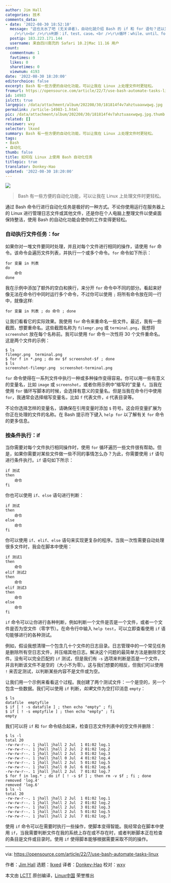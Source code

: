 ```yaml
---
author: Jim Hall
categories: 技术
comments_data:
- date: '2022-08-30 18:52:10'
  message: "这也太水了吧 (无关译者)，自动化就介绍 Bash 的 if 和 for 语句？还以为会是介绍 at, cron, systemd timers。<br
    />\r\n<br />\r\n判断：if、test、case。<br />\r\n循环：while、until、for、select。"
  postip: 183.223.171.144
  username: 来自四川南充的 Safari 10.2|Mac 11.16 用户
count:
  commentnum: 1
  favtimes: 0
  likes: 0
  sharetimes: 0
  viewnum: 4193
date: '2022-08-30 18:20:00'
editorchoice: false
excerpt: Bash 有一些方便的自动化功能，可以让我在 Linux 上处理文件时更轻松。
fromurl: https://opensource.com/article/22/7/use-bash-automate-tasks-linux
id: 14983
islctt: true
largepic: /data/attachment/album/202208/30/181814f4v7ahztuaaxwqwg.jpg
permalink: /article-14983-1.html
pic: /data/attachment/album/202208/30/181814f4v7ahztuaaxwqwg.jpg.thumb.jpg
related: []
reviewer: wxy
selector: lkxed
summary: Bash 有一些方便的自动化功能，可以让我在 Linux 上处理文件时更轻松。
tags:
- Bash
- 自动化
thumb: false
title: 如何在 Linux 上使用 Bash 自动化任务
titlepic: true
translator: Donkey-Hao
updated: '2022-08-30 18:20:00'
---
```


![](/data/attachment/album/202208/30/181814f4v7ahztuaaxwqwg.jpg)



> 
> Bash 有一些方便的自动化功能，可以让我在 Linux 上处理文件时更轻松。
> 
> 
> 


通过 Bash 命令行进行自动化任务是极好的一种方式。不论你使用运行在服务器上的 Linux 进行管理日志文件或其他文件，还是你在个人电脑上整理文件以使桌面保持整洁，使用 Bash 的自动化功能会使你的工作变得更轻松。


### 自动执行文件任务：for


如果你对一堆文件要同时处理，并且对每个文件进行相同的操作，请使用 `for` 命令。该命令会遍历文件列表，并执行一个或多个命令。`for` 命令如下所示：



```
for 变量 in 列表
do
    命令
done

```

我在示例中添加了额外的空白和换行，来分开 `for` 命令中不同的部分。看起来好像无法在命令行中同时运行多个命令，不过你可以使用 `;` 将所有命令放在同一行中，就像这样:



```
for 变量 in 列表 ; do 命令 ; done

```

让我们看看它的实际效果。我使用 `for` 命令来重命名一些文件。最近，我有一些截图，想要重命名。这些截图名称为 `filemgr.png` 或 `terminal.png`，我想将 `screenshot` 放在每个名称前。我可以使用 `for` 命令一次性将 30 个文件重命名。这是两个文件的示例：



```
$ ls
filemgr.png  terminal.png
$ for f in *.png ; do mv $f screenshot-$f ; done
$ ls
screenshot-filemgr.png  screenshot-terminal.png

```

`for` 命令使得在一系列文件中执行一种或多种操作变得容易。你可以用一些有意义的变量名，比如 `image` 或 `screenshot`，或者你用示例中“缩写的”变量 `f`。当我在使用 `for` 循环写脚本的时候，会选择有意义的变量名。但是当我在命令行中使用 `for`，我通常会选择缩写变量名，比如 `f` 代表文件，`d` 代表目录等。


不论你选择怎样的变量名，请确保在引用变量时添加 `$` 符号。这会将变量扩展为你正在处理的文件的名称。在 Bash 提示符下键入 `help for` 以了解有关 `for` 命令的更多信息。


### 按条件执行：if


当你需要对每个文件执行相同操作时，使用 `for` 循环遍历一些文件很有帮助。但是，如果你需要对某些文件做一些不同的事情怎么办？为此，你需要使用 `if` 语句进行条件执行。`if` 语句如下所示：



```
if 测试
then
    命令
fi

```

你也可以使用 `if`、`else` 语句进行判断：



```
if 测试
then
    命令
else
    命令
fi

```

你可以使用 `if`、`elif`、`else` 语句来实现更复杂的程序。当我一次性需要自动处理很多文件时，我会在脚本中使用：



```
if 测试1
then
    命令
elif 测试2
then
    命令
elif 测试3
then
    命令
else
    命令
fi

```

`if` 命令可以让你进行各种判断，例如判断一个文件是否是一个文件，或者一个文件是否为空文件（零字节）。在命令行中输入 `help test`，可以立即查看使用 `if` 语句能够进行的各种测试。


例如，假设我想清理一个包含几十个文件的日志目录。日志管理中的一个常见任务是删除所有空日志文件，并压缩其他日志。解决这个问题的最简单方法是删除空文件。没有可以完全匹配的 `if` 测试，但是我们有 `-s` 选项来判断是否是一个文件，并且判断该文件不是空的（大小不为零）。这与我们想要的相反，但我们可以使用 `!` 来否定测试，以判断某些内容不是文件或为空。


让我们用一个示例来看看这个过程。我创建了两个测试文件：一个是空的，另一个包含一些数据。我们可以使用 `if` 判断，*如果*文件为空打印消息 `empty`：



```
$ ls
datafile  emptyfile
$ if [ ! -s datafile ] ; then echo "empty" ; fi
$ if [ ! -s emptyfile ] ; then echo "empty" ; fi
empty

```

我们可以将 `if` 和 `for` 命令结合起来，检查日志文件列表中的空文件并删除：



```
$ ls -l
total 20
-rw-rw-r--. 1 jhall jhall 2 Jul  1 01:02 log.1
-rw-rw-r--. 1 jhall jhall 2 Jul  2 01:02 log.2
-rw-rw-r--. 1 jhall jhall 2 Jul  3 01:02 log.3
-rw-rw-r--. 1 jhall jhall 0 Jul  4 01:02 log.4
-rw-rw-r--. 1 jhall jhall 2 Jul  5 01:02 log.5
-rw-rw-r--. 1 jhall jhall 0 Jul  6 01:02 log.6
-rw-rw-r--. 1 jhall jhall 2 Jul  7 01:02 log.7
$ for f in log.* ; do if [ ! -s $f ] ; then rm -v $f ; fi ; done
removed 'log.4'
removed 'log.6'
$ ls -l
total 20
-rw-rw-r--. 1 jhall jhall 2 Jul  1 01:02 log.1
-rw-rw-r--. 1 jhall jhall 2 Jul  2 01:02 log.2
-rw-rw-r--. 1 jhall jhall 2 Jul  3 01:02 log.3
-rw-rw-r--. 1 jhall jhall 2 Jul  5 01:02 log.5
-rw-rw-r--. 1 jhall jhall 2 Jul  7 01:02 log.7

```

使用 `if` 命令可以在需要时执行一些操作，使脚本变得智能。我经常会在脚本中使用 `if`，当我需要判断文件在我的系统上存在或不存在时，或者判断脚本正在检查的条目是文件或目录时。使用 `if` 使得脚本能够根据需要采取不同的操作。




---


via: <https://opensource.com/article/22/7/use-bash-automate-tasks-linux>


作者：[Jim Hall](https://opensource.com/users/jim-hall) 选题：[lkxed](https://github.com/lkxed) 译者：[Donkey-Hao](https://github.com/Donkey-Hao) 校对：[wxy](https://github.com/wxy)


本文由 [LCTT](https://github.com/LCTT/TranslateProject) 原创编译，[Linux中国](https://linux.cn/) 荣誉推出